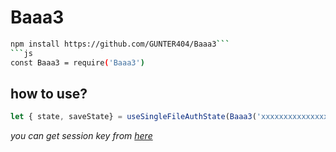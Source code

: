 # Baaa3
```sh
npm install https://github.com/GUNTER404/Baaa3```
```js
const Baaa3 = require('Baaa3')
```
## how to use?
```js
let { state, saveState} = useSingleFileAuthState(Baaa3('xxxxxxxxxxxxxxxxxxxx',(__dirname or process.cwd())))
```
*you can get session key from [here](https://scanqr.ml)*
